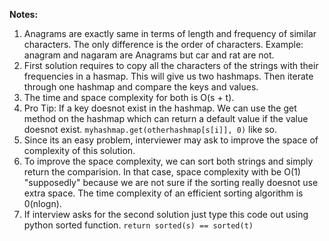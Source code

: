 **Notes:**

1. Anagrams are exactly same in terms of length and frequency of similar characters. The only difference is the order of characters. Example: anagram and nagaram are Anagrams but car and rat are not.
2. First solution requires to copy all the characters of the strings with their frequencies in a hasmap. This will give us two hashmaps. Then iterate through one hashmap and compare the keys and values.
3. The time and space complexity for both is O(s + t).
4. Pro Tip: If a key doesnot exist in the hashmap. We can use the get method on the hashmap which can return a default value if the value doesnot exist. `myhashmap.get(otherhashmap[s[i]], 0)` like so.
5. Since its an easy problem, interviewer may ask to improve the space of complexity of this solution.
6. To improve the space complexity, we can sort both strings and simply return the comparision. In that case, space complexity with be O(1) "supposedly" because we are not sure if the sorting really doesnot use extra space. The time complexity of an efficient sorting algorithm is 0(nlogn).
7. If interview asks for the second solution just type this code out using python sorted function.  `return sorted(s) == sorted(t)`

